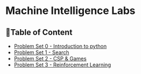 # Machine Intelligence Labs
## 📝Table of Content

- <a href ="https://github.com/Sara-Gamal12/machine-intelligence-labs/tree/main/Problem%20Set%200">Problem Set 0 - Introduction to python</a>
- <a href ="https://github.com/Sara-Gamal12/machine-intelligence-labs/tree/main/Problem%20Set%201">Problem Set 1 - Search</a>
- <a href ="https://github.com/Sara-Gamal12/machine-intelligence-labs/tree/main/Problem%20Set%202">Problem Set 2 - CSP & Games</a>
- <a href ="https://github.com/Sara-Gamal12/machine-intelligence-labs/tree/main/Problem%20Set%203">Problem Set 3 - Reinforcement Learning</a>
